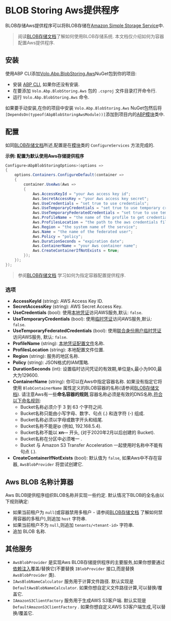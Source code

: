 # BLOB Storing Aws提供程序

BLOB存储Aws提供程序可以将BLOB存储在[Amazon Simple Storage Service](https://aws.amazon.com/cn/s3/)中.

> 阅读[BLOB存储文档](Blob-Storing.md)了解如何使用BLOB存储系统. 本文档仅介绍如何为容器配置Aws提供程序.

## 安装

使用ABP CLI添加[Volo.Abp.BlobStoring.Aws](https://www.nuget.org/packages/Volo.Abp.BlobStoring.Aws)NuGet包到你的项目:

* 安装 [ABP CLI](https://docs.abp.io/en/abp/latest/CLI), 如果你还没有安装.
* 在要添加 `Volo.Abp.BlobStoring.Aws` 包的 `.csproj` 文件目录打开命令行.
* 运行 `Volo.Abp.BlobStoring.Aws` 命令.

如果要手动安装,在你的项目中安装 `Volo.Abp.BlobStoring.Aws` NuGet包然后将`[DependsOn(typeof(AbpBlobStoringAwsModule))]`添加到项目内的[ABP模块](Module-Development-Basics.md)类中.

## 配置

如同[BLOB存储文档](Blob-Storing.md)所述,配置是在[模块](Module-Development-Basics.md)类的 `ConfigureServices` 方法完成的.

**示例: 配置为默认使用Aws存储提供程序**

````csharp
Configure<AbpBlobStoringOptions>(options =>
{
    options.Containers.ConfigureDefault(container =>
    {
        container.UseAws(Aws =>
        {
            Aws.AccessKeyId = "your Aws access key id";
            Aws.SecretAccessKey = "your Aws access key secret";
            Aws.UseCredentials = "set true to use credentials";
            Aws.UseTemporaryCredentials = "set true to use temporary credentials";
            Aws.UseTemporaryFederatedCredentials = "set true to use temporary federated credentials";
            Aws.ProfileName = "the name of the profile to get credentials from";
            Aws.ProfilesLocation = "the path to the aws credentials file to look at";
            Aws.Region = "the system name of the service";
            Aws.Name = "the name of the federated user";
            Aws.Policy = "policy";
            Aws.DurationSeconds = "expiration date";
            Aws.ContainerName = "your Aws container name";
            Aws.CreateContainerIfNotExists = true;
        });
    });
});
````

> 参阅[BLOB存储文档](Blob-Storing.md) 学习如何为指定容器配置提供程序.

### 选项

* **AccessKeyId** (string): AWS Access Key ID.
* **SecretAccessKey** (string): AWS Secret Access Key.
* **UseCredentials** (bool): 使用[本地凭证](https://docs.aws.amazon.com/zh_cn/AmazonS3/latest/dev/AuthUsingAcctOrUserCredentials.html)访问AWS服务,默认: `false`.
* **UseTemporaryCredentials** (bool): 使用[临时凭证](https://docs.aws.amazon.com/zh_cn/AmazonS3/latest/dev/AuthUsingTempSessionToken.html)访问AWS服务,默认: `false`.
* **UseTemporaryFederatedCredentials** (bool): 使用[联合身份用户临时凭证](https://docs.aws.amazon.com/zh_cn/AmazonS3/latest/dev/AuthUsingTempFederationToken.html)访问AWS服务, 默认: `false`.
* **ProfileName** (string): [本地凭证配置文件](https://docs.aws.amazon.com/zh_cn/sdk-for-net/v3/developer-guide/net-dg-config-creds.html)名称.
* **ProfilesLocation** (string): 本地配置文件位置.
* **Region** (string): 服务的地区名称.
* **Policy** (string): JSON格式的IAM策略.
* **DurationSeconds** (int): 设置临时访问凭证的有效期,单位是s,最小为900,最大为129600.
* **ContainerName** (string): 你可以在Aws中指定容器名称. 如果没有指定它将使用 `BlobContainerName` 属性定义的BLOB容器的名称(请参阅[BLOB存储文档](Blob-Storing.md)). 请注意Aws有一些**命名容器的规则**,容器名称必须是有效的DNS名称,[符合以下命名规则](https://docs.aws.amazon.com/AmazonS3/latest/dev/BucketRestrictions.html):
    * Bucket名称必须介于 3 到 63 个字符之间.
    * Bucket名称只能由小写字母、数字、句点 (.) 和连字符 (-) 组成.
    * Bucket名称必须以字母或数字开头和结尾.
    * Bucket名称不能是ip (例如, 192.168.5.4).
    * Bucket名称不能以 **xn--** 开头, (对于2020年2月以后创建的 Bucket).
    * Bucket名称在分区中必须唯一 .
    * Bucket 与 Amazon S3 Transfer Acceleration 一起使用时名称中不能有句点 (.).
* **CreateContainerIfNotExists** (bool): 默认值为 `false`, 如果Aws中不存在容器, `AwsBlobProvider` 将尝试创建它.

## Aws BLOB 名称计算器

Aws BLOB提供程序组织BLOB名称并实现一些约定. 默认情况下BLOB的全名由以下规则确定:

* 如果当前租户为 `null`(或容器禁用多租户 - 请参阅[BLOB存储文档](Blob-Storing.md) 了解如何禁用容器的多租户),则追加 `host` 字符串.
* 如果当前租户不为 `null`,则追加 `tenants/<tenant-id>` 字符串.
* 追加 BLOB 名称.

## 其他服务

* `AwsBlobProvider` 是实现Aws BLOB存储提供程序的主要服务,如果你想要通过[依赖注入](Dependency-Injection.md)覆盖/替换它(不要替换 `IBlobProvider` 接口,而是替换 `AwsBlobProvider` 类).
* `IAwsBlobNameCalculator` 服务用于计算文件路径. 默认实现是 `DefaultAwsBlobNameCalculator`. 如果你想自定义文件路径计算,可以替换/覆盖它.
* `IAmazonS3ClientFactory` 服务用于生成AWS S3客户端. 默认实现是 `DefaultAmazonS3ClientFactory` . 如果你想自定义AWS S3客户端生成,可以替换/覆盖它.
